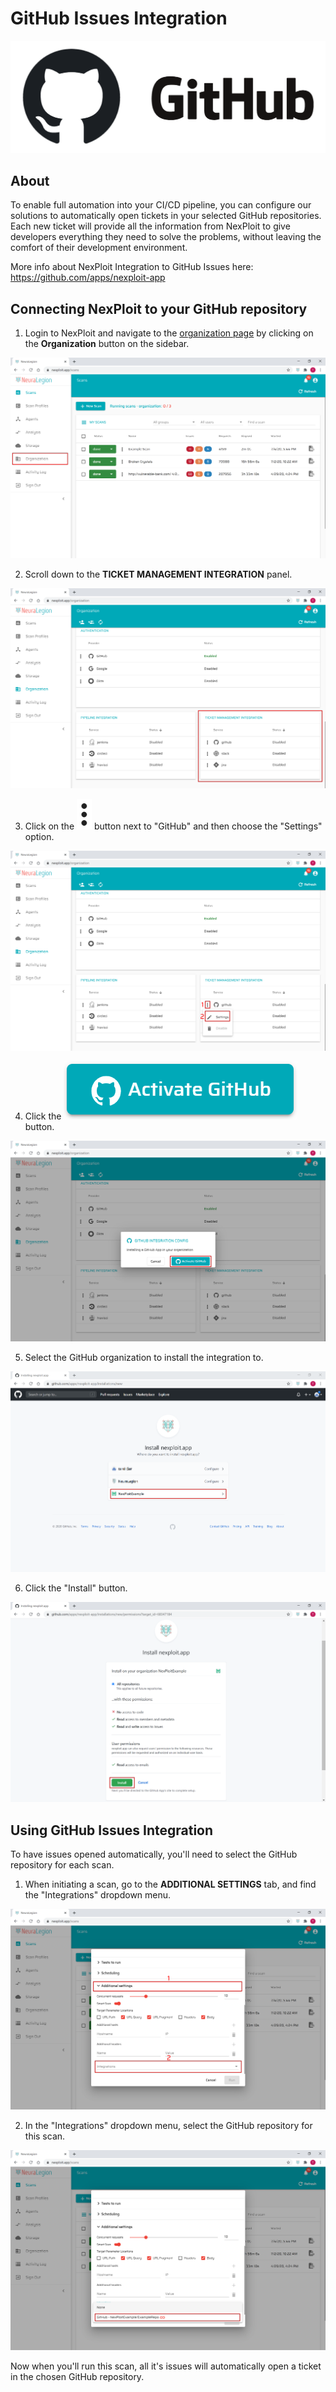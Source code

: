 # GitHub Issues Integration

![github_logo](media/github-logo.png ':size=40%')

## About
To enable full automation into your CI/CD pipeline, you can configure our solutions to automatically open tickets in your selected GitHub repositories. Each new ticket will provide all the information from NexPloit to give developers everything they need to solve the problems, without leaving the comfort of their development environment.

More info about NexPloit Integration to GitHub Issues here: https://github.com/apps/nexploit-app

## Connecting NexPloit to your GitHub repository

1. Login to NexPloit and navigate to the [organization page](https://nexploit.app/organization) by clicking on the **Organization** button on the sidebar.

![organization](media/go-to-organization.png ':size=45%')

2. Scroll down to the **TICKET MANAGEMENT INTEGRATION** panel.

![ticketing-panel](media/ticketing-panel.png ':size=45%')

3. Click on the ![dots](media/dots_button.png ':size=1%') button next to "GitHub" and then choose the "Settings" option.

![gh-settings](media/gh-ticketing-settings.png ':size=45%')

4. Click the ![activate](media/activate-github_button.png ':size=10%') button.

![gh-activate](media/gh-activate.png ':size=45%')

5. Select the GitHub organization to install the integration to.

![gh-select-org](media/github-select-org.png ':size=45%')

6. Click the "Install" button.

![gh-install](media/gh-install-app.png ':size=45%')

## Using GitHub Issues Integration

To have issues opened automatically, you'll need to select the GitHub repository for each scan.

1. When initiating a scan, go to the **ADDITIONAL SETTINGS** tab, and find the "Integrations" dropdown menu.

![additional-settings](media/additional-settings.png ':size=45%')

2. In the "Integrations" dropdown menu, select the GitHub repository for this scan.

![select-gh-repo](media/gh-repo-select.png ':size=45%')

Now when you'll run this scan, all it's issues will automatically open a ticket in the chosen GitHub repository.

